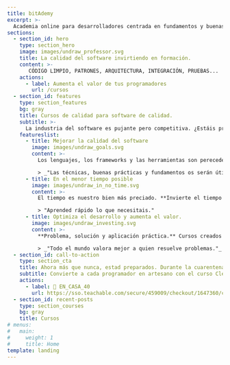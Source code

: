 ```yaml
---
title: bitAdemy
excerpt: >-
  Academia online para desarrolladores centrada en fundamentos y buenas prácticas de la programación.
sections:
  - section_id: hero
    type: section_hero
    image: images/undraw_professor.svg
    title: La calidad del software invirtiendo en formación.
    content: >-
       CÓDIGO LIMPIO, PATRONES, ARQUITECTURA, INTEGRACIÓN, PRUEBAS...
    actions:
      - label: Aumenta el valor de tus programadores
        url: /cursos
  - section_id: features
    type: section_features
    bg: gray
    title: Cursos de calidad para software de calidad.
    subtitle: >-
      La industria del software es pujante pero competitiva. ¿Estáis preparados? Formarse bien es la mejor garantía de éxito.
    featureslist:
      - title: Mejorar la calidad del software
        image: images/undraw_goals.svg
        content: >-
          Los lenguajes, los frameworks y las herramientas son perecederos. **Para obtener calidad hay que centrarse en lo que no cambia.**

          > _"Las técnicas, buenas prácticas y fundamentos os serán útiles para siempre."_
      - title: En el menor tiempo posible
        image: images/undraw_in_no_time.svg
        content: >-
          El tiempo es nuestro bien más preciado. **Invierte el tiempo de la manera más rentable.** Ni cursos enlatados ni guiones oficiales ni burocracia. Todo al grano. Cosas útiles en el menor tiempo.

          > "Aprended rápido lo que necesitais."
      - title: Optimiza el desarrollo y aumenta el valor.
        image: images/undraw_investing.svg
        content: >-
          **Problema, solución y aplicación práctica.** Cursos creados tras miles de horas de experiencia empresarial y docente.

          > _"Todo el mundo valora mejor a quien resuelve problemas."_
  - section_id: call-to-action
    type: section_cta
    title: Ahora más que nunca, estad preparados. Durante la cuarentena un 40% de descuento.
    subtitle: Convierte a cada programador en artesano con el curso Clean Code aplicado para desarrollos limpios y rentables.
    actions:
      - label: 🏡 EN_CASA_40
        url: https://sso.teachable.com/secure/459009/checkout/1647360/codigo-limpio?coupon_code=EN_CASA_40
  - section_id: recent-posts
    type: section_courses
    bg: gray
    title: Cursos
# menus:
#   main:
#     weight: 1
#     title: Home
template: landing
---
```

